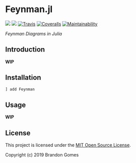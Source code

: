 <div style="center">

# Feynman.jl
[![](https://img.shields.io/badge/docs-stable-blue.svg)](https://bhgomes.github.io/Feynman.jl/stable)
[![](https://img.shields.io/badge/docs-latest-blue.svg)](https://bhgomes.github.io/Feynman.jl/latest)
[![Travis](https://travis-ci.com/bhgomes/Feynman.jl.svg?branch=master)](https://travis-ci.com/bhgomes/Feynman.jl) 
[![Coveralls](https://coveralls.io/repos/github/bhgomes/Feynman.jl/badge.svg?branch=master)](https://coveralls.io/github/bhgomes/Feynman.jl?branch=master)
[![Maintainability](https://api.codeclimate.com/v1/badges/6f6936ab88faf2c0387c/maintainability)](https://codeclimate.com/github/bhgomes/Feynman.jl/maintainability)

_Feynman Diagrams in Julia_

</div>

## Introduction

**WIP**


## Installation

```julia
] add Feynman
```


## Usage

**WIP**


## License

This project is licensed under the [MIT Open Source License](LICENSE).

Copyright (c) 2019 Brandon Gomes 
